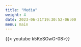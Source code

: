 ```yaml
---
title: "Media"
weight: 4
date: 2023-06-21T19:30:52-06:00
menu: main
---
```


{{< youtube k5KeSGwG-08>}}
